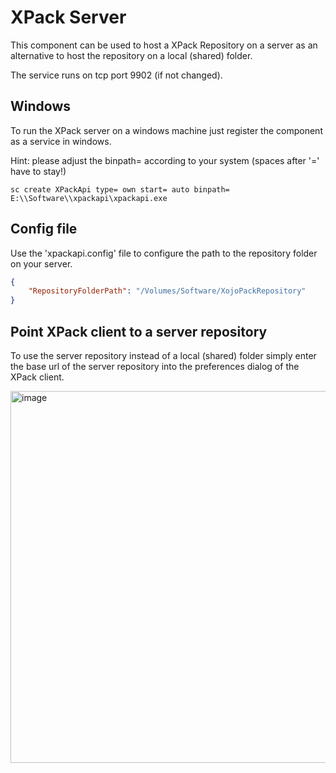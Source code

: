 # XPack Server 

This component can be used to host a XPack Repository on a server as an alternative to host the repository on a local (shared) folder.

The service runs on tcp port 9902 (if not changed).

## Windows
To run the XPack server on a windows machine just register the component as a service in windows.

Hint: please adjust the binpath= according to your system (spaces after '=' have to stay!)

`sc create XPackApi type= own start= auto binpath= E:\\Software\\xpackapi\xpackapi.exe`

## Config file

Use the 'xpackapi.config' file to configure the path to the repository folder on your server.

```json
{
	"RepositoryFolderPath": "/Volumes/Software/XojoPackRepository"
}
```

## Point XPack client to a server repository

To use the server repository instead of a local (shared) folder simply enter the base url of the server repository into the preferences dialog of the XPack client.

<img width="595" alt="image" src="https://user-images.githubusercontent.com/73022584/201533119-8148fe6d-8920-464d-af2d-8935431f8c6f.png">
